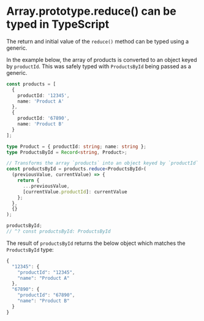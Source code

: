 # Array.prototype.reduce() can be typed in TypeScript

The return and initial value of the `reduce()` method can be typed using a generic.

In the example below, the array of products is converted to an object keyed by `productId`. This was safely typed with `ProductsById` being passed as a generic.

```ts
const products = [
  {
    productId: '12345',
    name: 'Product A'
  },
  {
    productId: '67890',
    name: 'Product B'
  }
];

type Product = { productId: string; name: string };
type ProductsById = Record<string, Product>;

// Transforms the array `products` into an object keyed by `productId`
const productsById = products.reduce<ProductsById>(
  (previousValue, currentValue) => {
    return {
      ...previousValue,
      [currentValue.productId]: currentValue
    };
  },
  {}
);

productsById;
// ^? const productsById: ProductsById
```

The result of `productsById` returns the below object which matches the `ProductsById` type:

```js
{
  "12345": {
    "productId": "12345",
    "name": "Product A"
  },
  "67890": {
    "productId": "67890",
    "name": "Product B"
  }
} 
```
